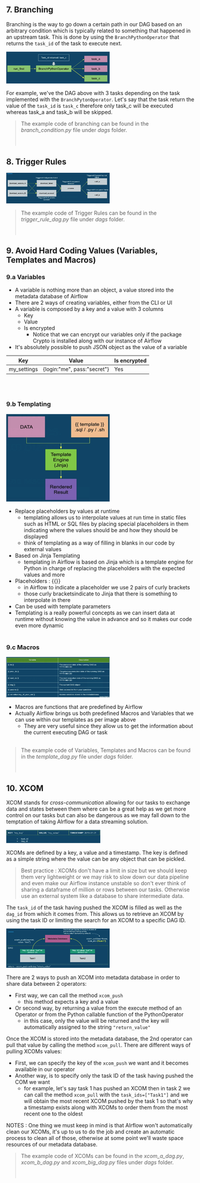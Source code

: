 ## 7. Branching

Branching is the way to go down a certain path in our DAG based on an arbitrary condition which is typically related to something that happened in an upstream task. This is done by using the `BranchPythonOperator` that returns the `task_id` of the task to execute next.

<img src="/files/images/img28.png" height="55%" width="55%" />

For example, we've the DAG above with 3 tasks depending on the task implemented with the `BranchPytonOperator`. Let's say that the task return the value of the `task_id` is `task_c` therefore only task_c will be executed whereas task_a and task_b will be skipped.

> The example code of branching can be found in the *branch_condition.py* file under *dags* folder.
<br><br><br>


## 8. Trigger Rules

<img src="/files/images/img29.png" height="55%" width="55%" />

> The example code of Trigger Rules can be found in the *trigger_rule_dag.py* file under *dags* folder.
<br><br><br>


## 9. Avoid Hard Coding Values (Variables, Templates and Macros)

### 9.a Variables

- A variable is nothing more than an object, a value stored into the metadata database of Airflow
- There are 2 ways of creating variables, either from the CLI or UI
- A variable is composed by a key and a value with 3 columns
    - Key
    - Value
    - Is encrypted
        - Notice that we can encrypt our variables only if the package Crypto is installed along with our instance of Airflow
- It's absolutely possible to push JSON object as the value of a variable


Key | Value | Is encrypted
--- | --- | ---
my_settings | {login:"me", pass:"secret"} | Yes
<br><br>

### 9.b Templating

<img src="/files/images/img30.png" height="55%" width="55%" />

- Replace placeholders by values at runtime
    - templating allows us to interpolate values at run time in static files such as HTML or SQL files by placing special placeholders in them indicating where the values should be and how they should be displayed
    - think of templating as a way of filling in blanks in our code by external values
- Based on Jinja Templating
    - templating in Airflow is based on Jinja which is a template engine for Python in charge of replacing the placeholders with the expected values and more
- Placeholders : {{}}
    - in Airflow to indicate a placeholder we use 2 pairs of curly brackets
    - those curly bracketsindicate to Jinja that there is something to interpolate in there
- Can be used with template parameters
- Templating is a really powerful concepts as we can insert data at runtime without knowing the value in advance and so it makes our code even more dynamic
<br><br>


### 9.c Macros

<img src="/files/images/img31.png" height="55%" width="55%" />

- Macros are functions that are predefined by Airflow
- Actually Airflow brings us both predefined Macros and Variables that we can use within our templates as per image above
    - They are very useful since they allow us to get the information about the current executing DAG or task
<br><br>

> The example code of Variables, Templates and Macros can be found in the *template_dag.py* file under *dags* folder.
<br><br><br>


## 10. XCOM

XCOM stands for *cross-communication* allowing for our tasks to exchange data and states between them where can be a great help as we get more control on our tasks but can also be dangerous as we may fall down to the temptation of taking AIrflow for a data streaming solution.

<img src="/files/images/img32.png" height="50%" width="50%" />

XCOMs are defined by a key, a value and a timestamp. The key is defined as a simple string where the value can be any object that can be pickled.

> Best practice : XCOMs don't have a limit in size but we should keep them very lightweight or we may risk to slow down our data pipeline and even make our Airflow instance unstable so don't ever think of sharing a dataframe of million or rows between our tasks. Otherwise use an external system like a database to share intermediate data.

The `task_id` of the task having pushed the XCOM is filled as well as the `dag_id` from which it comes from. This allows us to retrieve an XCOM by using the task ID or limiting the search for an XCOM to a specific DAG ID.


<img src="/files/images/img33.png" height="55%" width="55%" />

There are 2 ways to push an XCOM into metadata database in order to share data between 2 operators:

- First way, we can call the method `xcom_push`
    - this method expects a key and a value
- Or second way, by returning a value from the execute method of an Operator or from the Python callable function of the PythonOperator
    - in this case, only the value will be returned and the key will automatically assigned to the string `"return_value"`


Once the XCOM is stored into the metadata database, the 2nd operator can pull that value by calling the method `xcom_pull`. There are different ways of pulling XCOMs values:

- First, we can specify the key of the `xcom_push` we want and it becomes available in our operator
- Another way, is to specify only the task ID of the task having pushed the COM we want
    - for example, let's say task 1 has pushed an XCOM then in task 2 we can call the method `xcom_pull` with the `task_ids=["Task1"]` and we will obtain the most recent XCOM pushed by the task 1 so that's why a timestamp exists along with XCOMs to order them from the most recent one to the oldest


NOTES : One thing we must keep in mind is that AIrflow won't automatically clean our XCOMs, it's up to us to do the job and create an automatic process to clean all of those, otherwise at some point we'll waste space resources of our metadata database.

> The example code of XCOMs can be found in the *xcom_a_dag.py*, *xcom_b_dag.py* and *xcom_big_dag.py* files under *dags* folder.
<br><br><br>